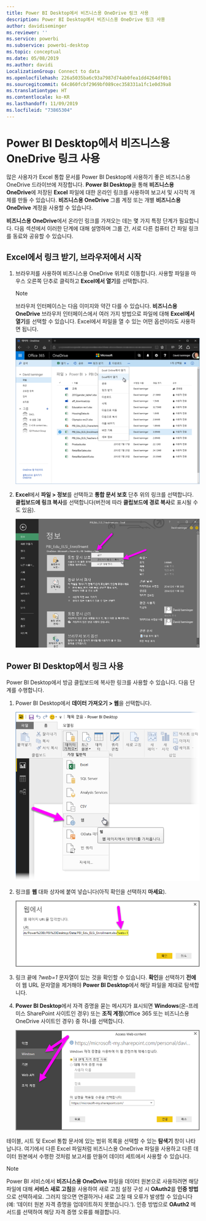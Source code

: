 ```yaml
---
title: Power BI Desktop에서 비즈니스용 OneDrive 링크 사용
description: Power BI Desktop에서 비즈니스용 OneDrive 링크 사용
author: davidiseminger
ms.reviewer: ''
ms.service: powerbi
ms.subservice: powerbi-desktop
ms.topic: conceptual
ms.date: 05/08/2019
ms.author: davidi
LocalizationGroup: Connect to data
ms.openlocfilehash: 226a5035ba6c93a7987d74ab0fea1dd4264df0b1
ms.sourcegitcommit: 64c860fcbf2969bf089cec358331a1fc1e0d39a8
ms.translationtype: HT
ms.contentlocale: ko-KR
ms.lasthandoff: 11/09/2019
ms.locfileid: "73865304"
---
```

# <a name="use-onedrive-for-business-links-in-power-bi-desktop"></a>Power BI Desktop에서 비즈니스용 OneDrive 링크 사용
많은 사용자가 Excel 통합 문서를 Power BI Desktop에 사용하기 좋은 비즈니스용 OneDrive 드라이브에 저장합니다. **Power BI Desktop**을 통해 **비즈니스용 OneDrive**에 저장된 **Excel** 파일에 대한 온라인 링크를 사용하여 보고서 및 시각적 개체를 만들 수 있습니다. **비즈니스용 OneDrive** 그룹 계정 또는 개별 **비즈니스용 OneDrive** 계정을 사용할 수 있습니다.

**비즈니스용 OneDrive**에서 온라인 링크를 가져오는 데는 몇 가지 특정 단계가 필요합니다. 다음 섹션에서 이러한 단계에 대해 설명하며 그룹 간, 서로 다른 컴퓨터 간 파일 링크를 동료와 공유할 수 있습니다.

## <a name="get-a-link-from-excel-starting-in-the-browser"></a>Excel에서 링크 받기, 브라우저에서 시작
1. 브라우저를 사용하여 비즈니스용 OneDrive 위치로 이동합니다. 사용할 파일을 마우스 오른쪽 단추로 클릭하고 **Excel에서 열기**를 선택합니다.
   
   > [!NOTE]
   > 브라우저 인터페이스는 다음 이미지와 약간 다를 수 있습니다. **비즈니스용 OneDrive** 브라우저 인터페이스에서 여러 가지 방법으로 파일에 대해 **Excel에서 열기**를 선택할 수 있습니다. Excel에서 파일을 열 수 있는 어떤 옵션이라도 사용하면 됩니다.
   > 
   > 
   
   ![](media/desktop-use-onedrive-business-links/odb-links_02.png)
2. **Excel**에서 **파일 > 정보**를 선택하고 **통합 문서 보호** 단추 위의 링크를 선택합니다. **클립보드에 링크 복사**를 선택합니다(버전에 따라 **클립보드에 경로 복사**로 표시될 수도 있음).
   
   ![](media/desktop-use-onedrive-business-links/odb-links_03.png)

## <a name="use-the-link-in-power-bi-desktop"></a>Power BI Desktop에서 링크 사용
Power BI Desktop에서 방금 클립보드에 복사한 링크를 사용할 수 있습니다. 다음 단계를 수행합니다.

1. Power BI Desktop에서 **데이터 가져오기 > 웹**을 선택합니다.
   
   ![](media/desktop-use-onedrive-business-links/odb-links_04.png)
2. 링크를 **웹** 대화 상자에 붙여 넣습니다(아직 확인을 선택하지 **마세요**).
   
    ![](media/desktop-use-onedrive-business-links/odb-links_05.png)
3. 링크 끝에 *?web=1* 문자열이 있는 것을 확인할 수 있습니다. **확인**을 선택하기 **전에** 이 웹 URL 문자열을 제거해야 **Power BI Desktop**에서 해당 파일을 제대로 탐색합니다. 
4. **Power BI Desktop**에서 자격 증명을 묻는 메시지가 표시되면 **Windows**(온-프레미스 SharePoint 사이트인 경우) 또는 **조직 계정**(Office 365 또는 비즈니스용 OneDrive 사이트인 경우) 중 하나를 선택합니다.
   
   ![](media/desktop-use-onedrive-business-links/odb-links_06.png)

테이블, 시트 및 Excel 통합 문서에 있는 범위 목록을 선택할 수 있는 **탐색기** 창이 나타납니다. 여기에서 다른 Excel 파일처럼 비즈니스용 OneDrive 파일을 사용하고 다른 데이터 원본에서 수행한 것처럼 보고서를 만들어 데이터 세트에서 사용할 수 있습니다.

> [!NOTE]
> Power BI 서비스에서 **비즈니스용 OneDrive** 파일을 데이터 원본으로 사용하려면 해당 파일에 대해 **서비스 새로 고침**을 사용하여 새로 고침 설정 구성 시 **OAuth2**를 **인증 방법**으로 선택하세요. 그러지 않으면 연결하거나 새로 고칠 때 오류가 발생할 수 있습니다(예: ‘데이터 원본 자격 증명을 업데이트하지 못했습니다.’).  인증 방법으로 **OAuth2** 메서드를 선택하여 해당 자격 증명 오류를 해결합니다.
> 
> 

